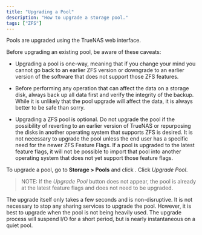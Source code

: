 ```yaml
---
title: "Upgrading a Pool"
description: "How to upgrade a storage pool."
tags: ["ZFS"]
---
```


Pools are upgraded using the TrueNAS web interface.

Before upgrading an existing pool, be aware of these caveats:

- Upgrading a pool is one-way, meaning that if you change your mind you cannot go back to an earlier ZFS version or downgrade to an earlier version of the software that does not support those ZFS features.

- Before performing any operation that can affect the data on a storage disk, always back up all data first and verify the integrity of the backup. While it is unlikely that the pool upgrade will affect the data, it is always better to be safe than sorry.

- Upgrading a ZFS pool is optional. Do not upgrade the pool if the possibility of reverting to an earlier version of TrueNAS or repurposing the disks in another operating system that supports ZFS is desired. It is not necessary to upgrade the pool unless the end user has a specific need for the newer ZFS Feature Flags. If a pool is upgraded to the latest feature flags, it will not be possible to import that pool into another operating system that does not yet support those feature flags.

To upgrade a pool, go to **Storage > Pools** and click <i class="fas fa-cog" aria-hidden="true" title="Settings"></i>.
Click *Upgrade Pool*.
> NOTE: If the *Upgrade Pool* button does not appear, the pool is already at the
> latest feature flags and does not need to be upgraded.

The upgrade itself only takes a few seconds and is non-disruptive. It is not necessary to stop any sharing services to upgrade the pool. However, it is best to upgrade when the pool is not being heavily used. The upgrade process will suspend I/O for a short period, but is nearly instantaneous on a quiet pool.
